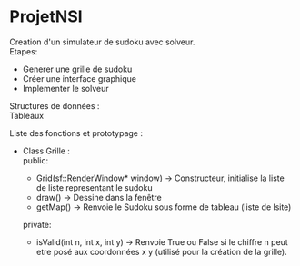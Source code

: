 # ProjetNSI

Creation d'un simulateur de sudoku avec solveur.  
Etapes:  
- Generer une grille de sudoku  
- Créer une interface graphique  
- Implementer le solveur  

Structures de données :  
Tableaux  

Liste des fonctions et prototypage :  
- Class Grille :  
  public:  
    - Grid(sf::RenderWindow* window) -> Constructeur, initialise la liste de liste representant le sudoku  
    - draw() -> Dessine dans la fenêtre  
    - getMap() -> Renvoie le Sudoku sous forme de tableau (liste de lsite)  

  private:  
    - isValid(int n, int x, int y) -> Renvoie True ou False si le chiffre n peut etre posé aux coordonnées x y (utilisé pour la création de la grille).  
